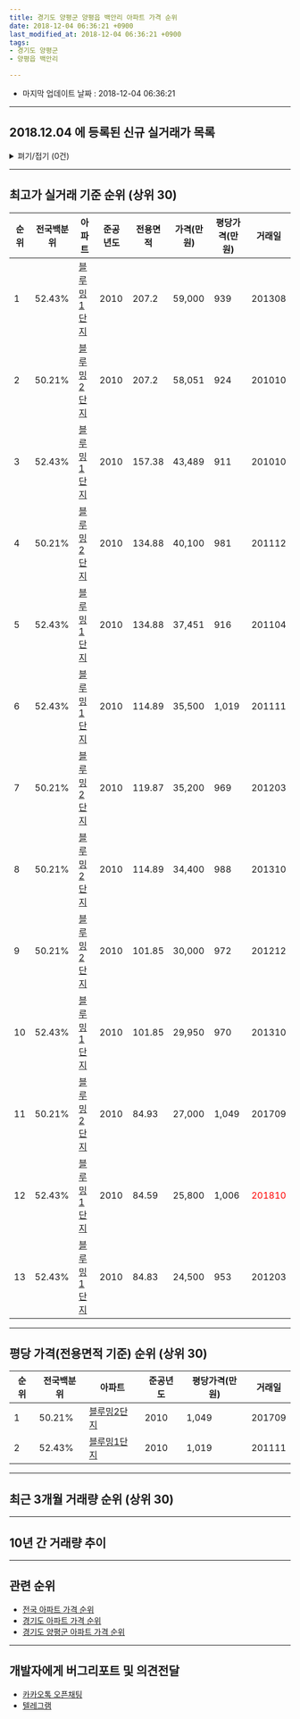 ```yaml
---
title: 경기도 양평군 양평읍 백안리 아파트 가격 순위
date: 2018-12-04 06:36:21 +0900
last_modified_at: 2018-12-04 06:36:21 +0900
tags:
- 경기도 양평군
- 양평읍 백안리

---
```


* 마지막 업데이트 날짜 : 2018-12-04 06:36:21

---

## 2018.12.04 에 등록된 신규 실거래가 목록

<details>
<summary>펴기/접기 (0건)</summary>
<div markdown="1">

|아파트|전국백분위|준공년도|전용면적|가격(만원)|평당가격(만원)|거래일|
|---|---|---|---|---|---|---|
|없음|||||||


</div>
</details>

---

## 최고가 실거래 기준 순위 (상위 30)


|순위|전국백분위|아파트|준공년도|전용면적|가격(만원)|평당가격(만원)|거래일|
|---|---|---|---|---|---|---|---|
|1|52.43%|[블루밍1단지](https://search.naver.com/search.naver?query=%EA%B2%BD%EA%B8%B0%EB%8F%84+%EC%96%91%ED%8F%89%EA%B5%B0+%EC%96%91%ED%8F%89%EC%9D%8D+%EB%B0%B1%EC%95%88%EB%A6%AC+%EB%B8%94%EB%A3%A8%EB%B0%8D1%EB%8B%A8%EC%A7%80)|2010|207.2|59,000|939|201308|
|2|50.21%|[블루밍2단지](https://search.naver.com/search.naver?query=%EA%B2%BD%EA%B8%B0%EB%8F%84+%EC%96%91%ED%8F%89%EA%B5%B0+%EC%96%91%ED%8F%89%EC%9D%8D+%EB%B0%B1%EC%95%88%EB%A6%AC+%EB%B8%94%EB%A3%A8%EB%B0%8D2%EB%8B%A8%EC%A7%80)|2010|207.2|58,051|924|201010|
|3|52.43%|[블루밍1단지](https://search.naver.com/search.naver?query=%EA%B2%BD%EA%B8%B0%EB%8F%84+%EC%96%91%ED%8F%89%EA%B5%B0+%EC%96%91%ED%8F%89%EC%9D%8D+%EB%B0%B1%EC%95%88%EB%A6%AC+%EB%B8%94%EB%A3%A8%EB%B0%8D1%EB%8B%A8%EC%A7%80)|2010|157.38|43,489|911|201010|
|4|50.21%|[블루밍2단지](https://search.naver.com/search.naver?query=%EA%B2%BD%EA%B8%B0%EB%8F%84+%EC%96%91%ED%8F%89%EA%B5%B0+%EC%96%91%ED%8F%89%EC%9D%8D+%EB%B0%B1%EC%95%88%EB%A6%AC+%EB%B8%94%EB%A3%A8%EB%B0%8D2%EB%8B%A8%EC%A7%80)|2010|134.88|40,100|981|201112|
|5|52.43%|[블루밍1단지](https://search.naver.com/search.naver?query=%EA%B2%BD%EA%B8%B0%EB%8F%84+%EC%96%91%ED%8F%89%EA%B5%B0+%EC%96%91%ED%8F%89%EC%9D%8D+%EB%B0%B1%EC%95%88%EB%A6%AC+%EB%B8%94%EB%A3%A8%EB%B0%8D1%EB%8B%A8%EC%A7%80)|2010|134.88|37,451|916|201104|
|6|52.43%|[블루밍1단지](https://search.naver.com/search.naver?query=%EA%B2%BD%EA%B8%B0%EB%8F%84+%EC%96%91%ED%8F%89%EA%B5%B0+%EC%96%91%ED%8F%89%EC%9D%8D+%EB%B0%B1%EC%95%88%EB%A6%AC+%EB%B8%94%EB%A3%A8%EB%B0%8D1%EB%8B%A8%EC%A7%80)|2010|114.89|35,500|1,019|201111|
|7|50.21%|[블루밍2단지](https://search.naver.com/search.naver?query=%EA%B2%BD%EA%B8%B0%EB%8F%84+%EC%96%91%ED%8F%89%EA%B5%B0+%EC%96%91%ED%8F%89%EC%9D%8D+%EB%B0%B1%EC%95%88%EB%A6%AC+%EB%B8%94%EB%A3%A8%EB%B0%8D2%EB%8B%A8%EC%A7%80)|2010|119.87|35,200|969|201203|
|8|50.21%|[블루밍2단지](https://search.naver.com/search.naver?query=%EA%B2%BD%EA%B8%B0%EB%8F%84+%EC%96%91%ED%8F%89%EA%B5%B0+%EC%96%91%ED%8F%89%EC%9D%8D+%EB%B0%B1%EC%95%88%EB%A6%AC+%EB%B8%94%EB%A3%A8%EB%B0%8D2%EB%8B%A8%EC%A7%80)|2010|114.89|34,400|988|201310|
|9|50.21%|[블루밍2단지](https://search.naver.com/search.naver?query=%EA%B2%BD%EA%B8%B0%EB%8F%84+%EC%96%91%ED%8F%89%EA%B5%B0+%EC%96%91%ED%8F%89%EC%9D%8D+%EB%B0%B1%EC%95%88%EB%A6%AC+%EB%B8%94%EB%A3%A8%EB%B0%8D2%EB%8B%A8%EC%A7%80)|2010|101.85|30,000|972|201212|
|10|52.43%|[블루밍1단지](https://search.naver.com/search.naver?query=%EA%B2%BD%EA%B8%B0%EB%8F%84+%EC%96%91%ED%8F%89%EA%B5%B0+%EC%96%91%ED%8F%89%EC%9D%8D+%EB%B0%B1%EC%95%88%EB%A6%AC+%EB%B8%94%EB%A3%A8%EB%B0%8D1%EB%8B%A8%EC%A7%80)|2010|101.85|29,950|970|201310|
|11|50.21%|[블루밍2단지](https://search.naver.com/search.naver?query=%EA%B2%BD%EA%B8%B0%EB%8F%84+%EC%96%91%ED%8F%89%EA%B5%B0+%EC%96%91%ED%8F%89%EC%9D%8D+%EB%B0%B1%EC%95%88%EB%A6%AC+%EB%B8%94%EB%A3%A8%EB%B0%8D2%EB%8B%A8%EC%A7%80)|2010|84.93|27,000|1,049|201709|
|12|52.43%|[블루밍1단지](https://search.naver.com/search.naver?query=%EA%B2%BD%EA%B8%B0%EB%8F%84+%EC%96%91%ED%8F%89%EA%B5%B0+%EC%96%91%ED%8F%89%EC%9D%8D+%EB%B0%B1%EC%95%88%EB%A6%AC+%EB%B8%94%EB%A3%A8%EB%B0%8D1%EB%8B%A8%EC%A7%80)|2010|84.59|25,800|1,006|<span style="color:red">201810</span>|
|13|52.43%|[블루밍1단지](https://search.naver.com/search.naver?query=%EA%B2%BD%EA%B8%B0%EB%8F%84+%EC%96%91%ED%8F%89%EA%B5%B0+%EC%96%91%ED%8F%89%EC%9D%8D+%EB%B0%B1%EC%95%88%EB%A6%AC+%EB%B8%94%EB%A3%A8%EB%B0%8D1%EB%8B%A8%EC%A7%80)|2010|84.83|24,500|953|201203|


---

## 평당 가격(전용면적 기준) 순위 (상위 30)


|순위|전국백분위|아파트|준공년도|평당가격(만원)|거래일|
|---|---|---|---|---|---|
|1|50.21%|[블루밍2단지](https://search.naver.com/search.naver?query=%EA%B2%BD%EA%B8%B0%EB%8F%84+%EC%96%91%ED%8F%89%EA%B5%B0+%EC%96%91%ED%8F%89%EC%9D%8D+%EB%B0%B1%EC%95%88%EB%A6%AC+%EB%B8%94%EB%A3%A8%EB%B0%8D2%EB%8B%A8%EC%A7%80)|2010|1,049|201709|
|2|52.43%|[블루밍1단지](https://search.naver.com/search.naver?query=%EA%B2%BD%EA%B8%B0%EB%8F%84+%EC%96%91%ED%8F%89%EA%B5%B0+%EC%96%91%ED%8F%89%EC%9D%8D+%EB%B0%B1%EC%95%88%EB%A6%AC+%EB%B8%94%EB%A3%A8%EB%B0%8D1%EB%8B%A8%EC%A7%80)|2010|1,019|201111|


---

## 최근 3개월 거래량 순위 (상위 30)


<div style="width:100%;">
    <canvas id="deal_count_ranking" height="250"></canvas>
</div>


<script>
new Chart(document.getElementById("deal_count_ranking"), {
    type: 'horizontalBar',
    data: {
        labels: ['블루밍1단지', '블루밍2단지'],
        datasets: [{
            label: '실거래 수',
            data: [4, 2],
            borderColor: "rgba(255, 0, 128, 1)",
            backgroundColor: "rgba(255, 0, 128, 0.5)",
            fill: false,
        }]
    },
    options: {
        responsive: true,
        title: {
            display: true,
            text: '최근 3개월 거래량 순위'
        },
        tooltips: {
            mode: 'index',
            intersect: false,
            callbacks: {
                title: function(tooltipItems, data) {
                    return "실거래 수:";
                },
                label: function(tooltipItem, data) {
                    return data.labels[tooltipItem.index] + ": " + tooltipItem.xLabel;
                }
            }
        },
        hover: {
            mode: 'nearest',
            intersect: true
        },
        scales: {
            xAxes: [{
                display: true,
                scaleLabel: {
                    display: true,
                    labelString: '실거래 수'
                },
                ticks: {
                    suggestedMin: 0,
                }
            }],
            yAxes: [{
                display: true,
                ticks: {
                    autoSkip: false,
                    callback: function(value, index, values) {
                        if (value.length > 15)
                            return value.substr(0, 13) + "...";
                        else
                            return value;
                    }
                },
                scaleLabel: {
                    display: false,
                }
            }]
        }
    }
});

</script>


---

## 10년 간 거래량 추이


<div style="width:100%;">
    <canvas id="deal_progress" height="250"></canvas>
</div>

<script>
new Chart(document.getElementById("deal_progress"), {
    type: 'line',
    data: {
        labels: ['200812','200901','200902','200903','200904','200905','200906','200907','200908','200909','200910','200911','200912','201001','201002','201003','201004','201005','201006','201007','201008','201009','201010','201011','201012','201101','201102','201103','201104','201105','201106','201107','201108','201109','201110','201111','201112','201201','201202','201203','201204','201205','201206','201207','201208','201209','201210','201211','201212','201301','201302','201303','201304','201305','201306','201307','201308','201309','201310','201311','201312','201401','201402','201403','201404','201405','201406','201407','201408','201409','201410','201411','201412','201501','201502','201503','201504','201505','201506','201507','201508','201509','201510','201511','201512','201601','201602','201603','201604','201605','201606','201607','201608','201609','201610','201611','201612','201701','201702','201703','201704','201705','201706','201707','201708','201709','201710','201711','201712','201801','201802','201803','201804','201805','201806','201807','201808','201809','201810','201811','201812'],
        datasets: [{
            label: '실거래 수',
            pointRadius: 1,
            data: [0, 0, 0, 0, 0, 0, 0, 0, 0, 0, 0, 0, 0, 0, 0, 0, 0, 0, 0, 0, 0, 0, 24, 0, 0, 0, 1, 1, 8, 3, 2, 2, 4, 4, 6, 11, 5, 2, 8, 13, 16, 8, 10, 5, 1, 4, 2, 22, 3, 2, 4, 3, 3, 9, 6, 3, 8, 4, 10, 8, 5, 2, 4, 4, 5, 3, 3, 3, 5, 1, 2, 4, 2, 8, 1, 17, 14, 10, 16, 10, 13, 24, 13, 8, 10, 2, 5, 5, 7, 8, 11, 1, 12, 4, 16, 2, 7, 4, 4, 5, 6, 2, 4, 6, 6, 7, 13, 5, 7, 10, 6, 12, 7, 9, 2, 3, 8, 12, 5, 1, 0],
            borderColor: "rgba(255, 201, 14, 1)",
            backgroundColor: "rgba(255, 201, 14, 0.5)",
            fill: true,
        }]
    },
    options: {
        responsive: true,
        title: {
            display: true,
            text: '10년간 거래량 추이'
        },
        tooltips: {
            mode: 'index',
            intersect: false,
        },
        hover: {
            mode: 'nearest',
            intersect: true
        },
        scales: {
            xAxes: [{
                display: true,
                scaleLabel: {
                    display: true,
                    labelString: '년/월'
                }
            }],
            yAxes: [{
                display: true,
                ticks: {
                    suggestedMin: 0,
                },
                scaleLabel: {
                    display: true,
                    labelString: '실거래 수'
                }
            }]
        }
    }
});

</script>


---

## 관련 순위

- [전국 아파트 가격 순위](https://inasie.github.io/apt-ranking/전국)
- [경기도 아파트 가격 순위](https://inasie.github.io/apt-ranking/경기도)
- [경기도 양평군 아파트 가격 순위](https://inasie.github.io/apt-ranking/경기도-양평군)


---

## 개발자에게 버그리포트 및 의견전달

- [카카오톡 오픈채팅](https://open.kakao.com/o/gLJUAP4)
- [텔레그램](https://t.me/inasie)

